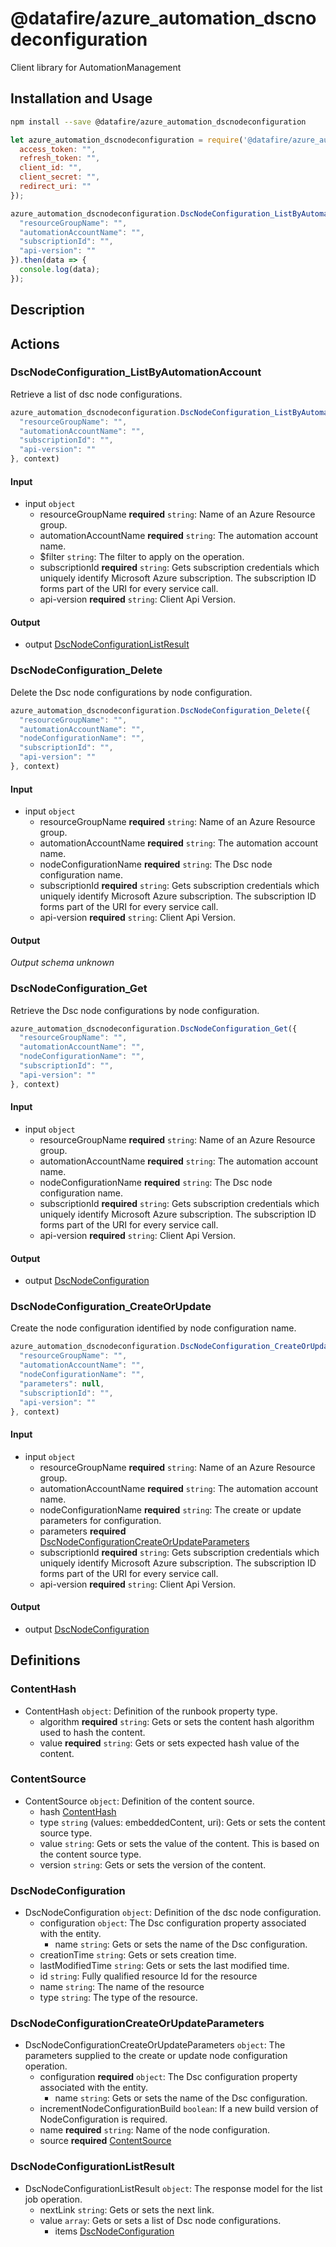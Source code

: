 # @datafire/azure_automation_dscnodeconfiguration

Client library for AutomationManagement

## Installation and Usage
```bash
npm install --save @datafire/azure_automation_dscnodeconfiguration
```
```js
let azure_automation_dscnodeconfiguration = require('@datafire/azure_automation_dscnodeconfiguration').create({
  access_token: "",
  refresh_token: "",
  client_id: "",
  client_secret: "",
  redirect_uri: ""
});

azure_automation_dscnodeconfiguration.DscNodeConfiguration_ListByAutomationAccount({
  "resourceGroupName": "",
  "automationAccountName": "",
  "subscriptionId": "",
  "api-version": ""
}).then(data => {
  console.log(data);
});
```

## Description



## Actions

### DscNodeConfiguration_ListByAutomationAccount
Retrieve a list of dsc node configurations.


```js
azure_automation_dscnodeconfiguration.DscNodeConfiguration_ListByAutomationAccount({
  "resourceGroupName": "",
  "automationAccountName": "",
  "subscriptionId": "",
  "api-version": ""
}, context)
```

#### Input
* input `object`
  * resourceGroupName **required** `string`: Name of an Azure Resource group.
  * automationAccountName **required** `string`: The automation account name.
  * $filter `string`: The filter to apply on the operation.
  * subscriptionId **required** `string`: Gets subscription credentials which uniquely identify Microsoft Azure subscription. The subscription ID forms part of the URI for every service call.
  * api-version **required** `string`: Client Api Version.

#### Output
* output [DscNodeConfigurationListResult](#dscnodeconfigurationlistresult)

### DscNodeConfiguration_Delete
Delete the Dsc node configurations by node configuration.


```js
azure_automation_dscnodeconfiguration.DscNodeConfiguration_Delete({
  "resourceGroupName": "",
  "automationAccountName": "",
  "nodeConfigurationName": "",
  "subscriptionId": "",
  "api-version": ""
}, context)
```

#### Input
* input `object`
  * resourceGroupName **required** `string`: Name of an Azure Resource group.
  * automationAccountName **required** `string`: The automation account name.
  * nodeConfigurationName **required** `string`: The Dsc node configuration name.
  * subscriptionId **required** `string`: Gets subscription credentials which uniquely identify Microsoft Azure subscription. The subscription ID forms part of the URI for every service call.
  * api-version **required** `string`: Client Api Version.

#### Output
*Output schema unknown*

### DscNodeConfiguration_Get
Retrieve the Dsc node configurations by node configuration.


```js
azure_automation_dscnodeconfiguration.DscNodeConfiguration_Get({
  "resourceGroupName": "",
  "automationAccountName": "",
  "nodeConfigurationName": "",
  "subscriptionId": "",
  "api-version": ""
}, context)
```

#### Input
* input `object`
  * resourceGroupName **required** `string`: Name of an Azure Resource group.
  * automationAccountName **required** `string`: The automation account name.
  * nodeConfigurationName **required** `string`: The Dsc node configuration name.
  * subscriptionId **required** `string`: Gets subscription credentials which uniquely identify Microsoft Azure subscription. The subscription ID forms part of the URI for every service call.
  * api-version **required** `string`: Client Api Version.

#### Output
* output [DscNodeConfiguration](#dscnodeconfiguration)

### DscNodeConfiguration_CreateOrUpdate
Create the node configuration identified by node configuration name.


```js
azure_automation_dscnodeconfiguration.DscNodeConfiguration_CreateOrUpdate({
  "resourceGroupName": "",
  "automationAccountName": "",
  "nodeConfigurationName": "",
  "parameters": null,
  "subscriptionId": "",
  "api-version": ""
}, context)
```

#### Input
* input `object`
  * resourceGroupName **required** `string`: Name of an Azure Resource group.
  * automationAccountName **required** `string`: The automation account name.
  * nodeConfigurationName **required** `string`: The create or update parameters for configuration.
  * parameters **required** [DscNodeConfigurationCreateOrUpdateParameters](#dscnodeconfigurationcreateorupdateparameters)
  * subscriptionId **required** `string`: Gets subscription credentials which uniquely identify Microsoft Azure subscription. The subscription ID forms part of the URI for every service call.
  * api-version **required** `string`: Client Api Version.

#### Output
* output [DscNodeConfiguration](#dscnodeconfiguration)



## Definitions

### ContentHash
* ContentHash `object`: Definition of the runbook property type.
  * algorithm **required** `string`: Gets or sets the content hash algorithm used to hash the content.
  * value **required** `string`: Gets or sets expected hash value of the content.

### ContentSource
* ContentSource `object`: Definition of the content source.
  * hash [ContentHash](#contenthash)
  * type `string` (values: embeddedContent, uri): Gets or sets the content source type.
  * value `string`: Gets or sets the value of the content. This is based on the content source type.
  * version `string`: Gets or sets the version of the content.

### DscNodeConfiguration
* DscNodeConfiguration `object`: Definition of the dsc node configuration.
  * configuration `object`: The Dsc configuration property associated with the entity.
    * name `string`: Gets or sets the name of the Dsc configuration.
  * creationTime `string`: Gets or sets creation time.
  * lastModifiedTime `string`: Gets or sets the last modified time.
  * id `string`: Fully qualified resource Id for the resource
  * name `string`: The name of the resource
  * type `string`: The type of the resource.

### DscNodeConfigurationCreateOrUpdateParameters
* DscNodeConfigurationCreateOrUpdateParameters `object`: The parameters supplied to the create or update node configuration operation.
  * configuration **required** `object`: The Dsc configuration property associated with the entity.
    * name `string`: Gets or sets the name of the Dsc configuration.
  * incrementNodeConfigurationBuild `boolean`: If a new build version of NodeConfiguration is required.
  * name **required** `string`: Name of the node configuration.
  * source **required** [ContentSource](#contentsource)

### DscNodeConfigurationListResult
* DscNodeConfigurationListResult `object`: The response model for the list job operation.
  * nextLink `string`: Gets or sets the next link.
  * value `array`: Gets or sets a list of Dsc node configurations.
    * items [DscNodeConfiguration](#dscnodeconfiguration)


